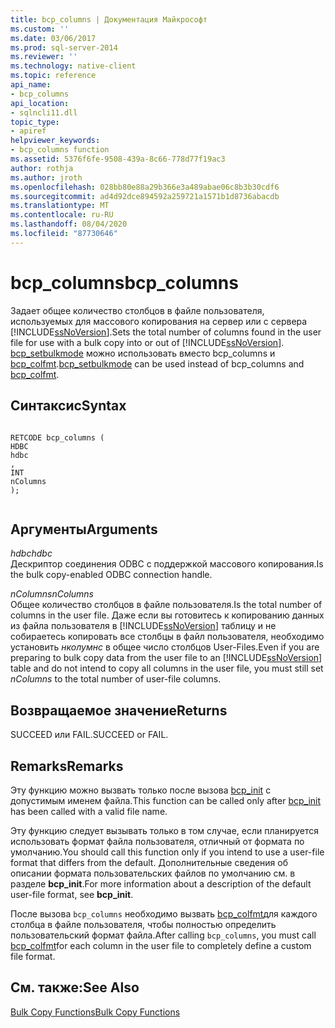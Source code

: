 ```yaml
---
title: bcp_columns | Документация Майкрософт
ms.custom: ''
ms.date: 03/06/2017
ms.prod: sql-server-2014
ms.reviewer: ''
ms.technology: native-client
ms.topic: reference
api_name:
- bcp_columns
api_location:
- sqlncli11.dll
topic_type:
- apiref
helpviewer_keywords:
- bcp_columns function
ms.assetid: 5376f6fe-9508-439a-8c66-778d77f19ac3
author: rothja
ms.author: jroth
ms.openlocfilehash: 028bb80e88a29b366e3a489abae06c8b3b30cdf6
ms.sourcegitcommit: ad4d92dce894592a259721a1571b1d8736abacdb
ms.translationtype: MT
ms.contentlocale: ru-RU
ms.lasthandoff: 08/04/2020
ms.locfileid: "87730646"
---
```

# <a name="bcp_columns"></a><span data-ttu-id="e590c-102">bcp_columns</span><span class="sxs-lookup"><span data-stu-id="e590c-102">bcp_columns</span></span>
  <span data-ttu-id="e590c-103">Задает общее количество столбцов в файле пользователя, используемых для массового копирования на сервер или с сервера [!INCLUDE[ssNoVersion](../../includes/ssnoversion-md.md)].</span><span class="sxs-lookup"><span data-stu-id="e590c-103">Sets the total number of columns found in the user file for use with a bulk copy into or out of [!INCLUDE[ssNoVersion](../../includes/ssnoversion-md.md)].</span></span> <span data-ttu-id="e590c-104">[bcp_setbulkmode](bcp-setbulkmode.md) можно использовать вместо bcp_columns и [bcp_colfmt](bcp-colfmt.md).</span><span class="sxs-lookup"><span data-stu-id="e590c-104">[bcp_setbulkmode](bcp-setbulkmode.md) can be used instead of bcp_columns and [bcp_colfmt](bcp-colfmt.md).</span></span>  
  
## <a name="syntax"></a><span data-ttu-id="e590c-105">Синтаксис</span><span class="sxs-lookup"><span data-stu-id="e590c-105">Syntax</span></span>  
  
```  
  
RETCODE bcp_columns (  
HDBC   
hdbc  
,  
INT   
nColumns  
);  
  
```  
  
## <a name="arguments"></a><span data-ttu-id="e590c-106">Аргументы</span><span class="sxs-lookup"><span data-stu-id="e590c-106">Arguments</span></span>  
 <span data-ttu-id="e590c-107">*hdbc*</span><span class="sxs-lookup"><span data-stu-id="e590c-107">*hdbc*</span></span>  
 <span data-ttu-id="e590c-108">Дескриптор соединения ODBC с поддержкой массового копирования.</span><span class="sxs-lookup"><span data-stu-id="e590c-108">Is the bulk copy-enabled ODBC connection handle.</span></span>  
  
 <span data-ttu-id="e590c-109">*nColumns*</span><span class="sxs-lookup"><span data-stu-id="e590c-109">*nColumns*</span></span>  
 <span data-ttu-id="e590c-110">Общее количество столбцов в файле пользователя.</span><span class="sxs-lookup"><span data-stu-id="e590c-110">Is the total number of columns in the user file.</span></span> <span data-ttu-id="e590c-111">Даже если вы готовитесь к копированию данных из файла пользователя в [!INCLUDE[ssNoVersion](../../includes/ssnoversion-md.md)] таблицу и не собираетесь копировать все столбцы в файл пользователя, необходимо установить *нколумнс* в общее число столбцов User-Files.</span><span class="sxs-lookup"><span data-stu-id="e590c-111">Even if you are preparing to bulk copy data from the user file to an [!INCLUDE[ssNoVersion](../../includes/ssnoversion-md.md)] table and do not intend to copy all columns in the user file, you must still set *nColumns* to the total number of user-file columns.</span></span>  
  
## <a name="returns"></a><span data-ttu-id="e590c-112">Возвращаемое значение</span><span class="sxs-lookup"><span data-stu-id="e590c-112">Returns</span></span>  
 <span data-ttu-id="e590c-113">SUCCEED или FAIL.</span><span class="sxs-lookup"><span data-stu-id="e590c-113">SUCCEED or FAIL.</span></span>  
  
## <a name="remarks"></a><span data-ttu-id="e590c-114">Remarks</span><span class="sxs-lookup"><span data-stu-id="e590c-114">Remarks</span></span>  
 <span data-ttu-id="e590c-115">Эту функцию можно вызвать только после вызова [bcp_init](bcp-init.md) с допустимым именем файла.</span><span class="sxs-lookup"><span data-stu-id="e590c-115">This function can be called only after [bcp_init](bcp-init.md) has been called with a valid file name.</span></span>  
  
 <span data-ttu-id="e590c-116">Эту функцию следует вызывать только в том случае, если планируется использовать формат файла пользователя, отличный от формата по умолчанию.</span><span class="sxs-lookup"><span data-stu-id="e590c-116">You should call this function only if you intend to use a user-file format that differs from the default.</span></span> <span data-ttu-id="e590c-117">Дополнительные сведения об описании формата пользовательских файлов по умолчанию см. в разделе **bcp_init**.</span><span class="sxs-lookup"><span data-stu-id="e590c-117">For more information about a description of the default user-file format, see **bcp_init**.</span></span>  
  
 <span data-ttu-id="e590c-118">После вызова `bcp_columns` необходимо вызвать [bcp_colfmt](bcp-colfmt.md)для каждого столбца в файле пользователя, чтобы полностью определить пользовательский формат файла.</span><span class="sxs-lookup"><span data-stu-id="e590c-118">After calling `bcp_columns`, you must call [bcp_colfmt](bcp-colfmt.md)for each column in the user file to completely define a custom file format.</span></span>  
  
## <a name="see-also"></a><span data-ttu-id="e590c-119">См. также:</span><span class="sxs-lookup"><span data-stu-id="e590c-119">See Also</span></span>  
 [<span data-ttu-id="e590c-120">Bulk Copy Functions</span><span class="sxs-lookup"><span data-stu-id="e590c-120">Bulk Copy Functions</span></span>](sql-server-driver-extensions-bulk-copy-functions.md)  
  
  
